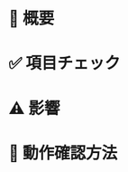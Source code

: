 # :memo: 概要

<!--
    簡単な修正の概要を書きましょう。
-->

# :white_check_mark: 項目チェック

<!-- 
PullRequest画面右横にあるReviwers, Assignees, Labels, Milestoneの項目にチェックをおねがします。
Assigneesはマージを行う人で、主に自分自身を指定してください。
mustとしてAssigneesとLabelには項目をつけるようにお願いします。
-->

# :warning: 影響

<!-- 修正によってどのような影響が起きるのか簡単に書いてください。-->

# :eyes: 動作確認方法

<!--
動作確認方法を記入してください。
修正後のスクリーンショット、確認できるURLがあると理解しやすいです。
必要がない場合は記入なしで大丈夫です。
-->


<!-- Thanks from  @ogxwx -->
